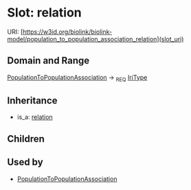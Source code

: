 # Slot: relation




URI: [https://w3id.org/biolink/biolink-model/population_to_population_association_relation](slot_uri)
## Domain and Range

[PopulationToPopulationAssociation](PopulationToPopulationAssociation.md) ->  <sub>REQ</sub> [IriType](IriType.md)
## Inheritance

 *  is_a: [relation](relation.md)
## Children

## Used by

 * [PopulationToPopulationAssociation](PopulationToPopulationAssociation.md)
